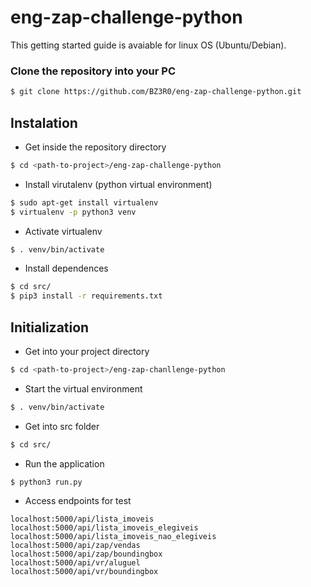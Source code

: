 # eng-zap-challenge-python

This getting started guide is avaiable for linux OS (Ubuntu/Debian).

### Clone the repository into your PC
```sh
$ git clone https://github.com/BZ3R0/eng-zap-challenge-python.git
```

## Instalation

- Get inside the repository directory

```sh
$ cd <path-to-project>/eng-zap-challenge-python
```

- Install virutalenv (python virtual environment)

```sh
$ sudo apt-get install virtualenv
$ virtualenv -p python3 venv
```

- Activate virtualenv

```sh
$ . venv/bin/activate
```

- Install dependences

```sh
$ cd src/
$ pip3 install -r requirements.txt
```

## Initialization

- Get into your project directory

```sh
$ cd <path-to-project>/eng-zap-chanllenge-python
```

- Start the virtual environment
```sh
$ . venv/bin/activate
```

- Get into src folder

```sh
$ cd src/
```

- Run the application

```sh
$ python3 run.py
```

- Access endpoints for test

```
localhost:5000/api/lista_imoveis
localhost:5000/api/lista_imoveis_elegiveis
localhost:5000/api/lista_imoveis_nao_elegiveis
localhost:5000/api/zap/vendas
localhost:5000/api/zap/boundingbox
localhost:5000/api/vr/aluguel
localhost:5000/api/vr/boundingbox
```